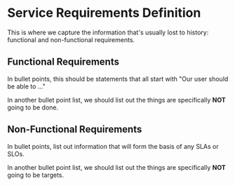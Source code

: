 # Service Requirements Definition
This is where we capture the information that's usually lost to history: functional and non-functional requirements.

## Functional Requirements
In bullet points, this should be statements that all start with "Our user should be able to ..."

In another bullet point list, we should list out the things are specifically **NOT** going to be done.

## Non-Functional Requirements
In bullet points, list out information that will form the basis of any SLAs or SLOs.

In another bullet point list, we should list out the things are specifically **NOT** going to be targets.


